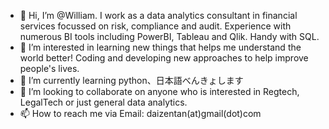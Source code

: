 - 👋 Hi, I’m @William. I work as a data analytics consultant in financial services focussed on risk, compliance and audit. Experience with numerous BI tools including PowerBI, Tableau and Qlik. Handy with SQL.
- 👀 I’m interested in learning new things that helps me understand the world better! Coding and developing new approaches to help improve people's lives.
- 🌱 I’m currently learning python、日本語べんきょします
- 💞️ I’m looking to collaborate on anyone who is interested in Regtech, LegalTech or just general data analytics.
- 📫 How to reach me via Email: daizentan(at)gmail(dot)com

<!---
WeileiamT/WeileiamT is a ✨ special ✨ repository because its `README.md` (this file) appears on your GitHub profile.
You can click the Preview link to take a look at your changes.
--->
